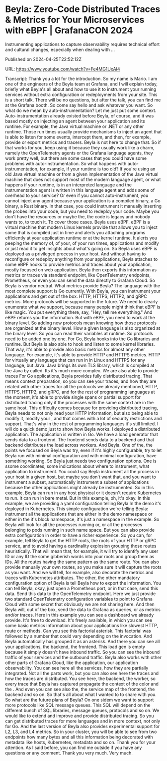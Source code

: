 # Beyla: Zero-Code Distributed Traces &amp; Metrics for Your Microservices with eBPF | GrafanaCON 2024

Instrumenting applications to capture observability requires technical effort and cultural changes, especially when dealing with ...

Published on 2024-04-25T22:52:12Z

URL: https://www.youtube.com/watch?v=Fe4MG1UxAl4

Transcript: Thank you a lot for the
introduction. So my name is Mario. I am one of the engineers
of the Beyla team at Grafana, and I will explain today, briefly what Beyla's all about
and how to use it to instrument your running services without extra configuration or
redeployments from your site. This is a short talk. There will be
no questions, but after the talk, you can find me at the Grafana booth. So come say hello and ask whatever you want. So what do we mean by
auto-instrumentation? Let me just put some
context. Auto-instrumentation already existed before Beyla, of course, and it was based mostly on injecting an agent between your application
and its runtime. For example, the Java virtual machine or
.NET or any other runtime. Those run times usually
provide mechanisms to inject an agent that is able to
listen for some events, intercept them, and then, for
example, provide or export metrics and tracers. Beyla is not here to change
that. So if that works for you, keep using it because
they usually work like a charm, namely the OpenTelemetry
agents or the Grafana language agents, they work pretty
well, but there are some cases that you could have some problems
with auto-instrumentation. So what happens with
auto-instrumentation, for example, if your runtime is too old? If you're using an old
Java virtual machine or from a given implementation of the
Java virtual machine that does not support most of the modern language agent, or what happens if your runtime, is in an interpreted language and the instrumentation agent is written in
this language agent and adds some of overhead to your service? Or
even if you cannot auto-instrument, you cannot inject any agent because
your application is a compiled binary, a Go binary, a Rust binary. In that case, you could instrument it manually
inserting the probes into your code, but you need to redeploy your code. Maybe you don't have the
resources or maybe the, the code is legacy and nobody
wants to, to touch it. To cover those cases. Beyla uses eBPF. eBPF is a virtual machine that modern Linux kernels
provide that allows you to inject some  that is compiled just in
time and alerts you attaching programs efficiently at your
application runtime or at the kernel runtime. It alerts
you peeping the memory of, of your, of your run times, applications and modify or just read it to get insights about what's going on. So Beyla uses eBPF is
deployed as a privileged process in your host. And without having to reconfigure
or redeploy anything from your applications, Beyla attaches to some eBPF
hooks to provide metrics and traces about your application, mostly focused on web application. Beyla then exports this
information as metrics or traces via standard endpoint,
like OpenTelemetry endpoints, Prometheus, or even you can send
the data directly to Grafana Cloud. So Beyla is vendor neutral. What metrics provide Beyla? The language with the most complete support
is Go currently. With Beyla, you can instrument your applications
and get out of the box. HTTP, HTTPS, HTTP2, and gRPC metrics. More protocols will be
supported in the future. We need to clearly
enumerate what we support, because many people might think that eBPF is like magic. You put
everything there, say, "Hey, tell me everything." And eBPF returns
you the information. But with eBPF, you need to work at the binary level. So adding new protocols mean
knowing how those protocols are organized at the binary level. How a given language is
also organized at the binary level. So you can read
their variables at runtime. So protocols need to be added one by one. For Go, Beyla hooks into the Go
libraries and runtime. But Beyla is also able to
hook and listen to some kernel libraries. That way, it's able to provide also
basic metrics for almost any other language. For example, it's able to provide
HTTP and HTTPS metrics. HTTP for virtually any
language that can run in in Linux and HTTPS for
any language, but Java. Java brings its own TLS library, which
is compiled at the Java by called. Its it's much more complex. We are also able to provide traces For Go applications, Beyla provides fully distributed tracing.
That means context preparation, so you can see your traces, and how they are related with other
traces for all the protocols we already mentioned, HTTP, HTTPS, HTTP2, and gRPC, and for the rest of
programming languages at the moment, it's able to provide single spans or partial support for distributed
tracing only if the processes with the same context are in the same
host. This difficulty comes because for providing distributed
tracing, Beyla needs to not only read your HTTP information, but also being able to modify
it, modify your , and that comes with a lot of security restrictions and support. That's why in the rest of programming
languages it's still limited. I will do a quick demo just
to show how Beyla works. I deployed a distributed application. The application is written in Go. We have a load generator that
sends data to a frontend. The frontend sends data to a
backend and that backend distributes the load across workers. And Beyla. One of the, the points we focused on Beyla was try, even if it's highly configurable, try to let Beyla run with minimal
configuration and with minimal configuration, have something working. So Beyla just needs two
configuration options. One is ssome coordinates, some indications
about where to instrument, what application to instrument. You could say Beyla instrument all the
process in your host in a given host, but maybe you don't want that, and
you want to instrument a subset, automatically instrument a subset
of applications because the other applications might already be
instrumented. So in this example, Beyla can run in any host
physical or it doesn't require Kubernetes to run. It can run in
bare metal. But in this example, oh, it's okay. In this example, we are providing
a yaml configuration telling Beyla In the demo it's deployed in Kubernetes. This simple configuration
we're telling Beyla: instrument all the applications
that are either in the demo namespace or either in
the it's block namespace, it's just a namespace in the example. So Beyla will look for all
the processes running or, or all the processes belonging to
pods running in such name space. But you can also provide extra
configuration in order to have a richer experience.
So you can, for example, tell Beyla to get the HTTP roots, the roots of your HTTP or gRPC service, and to avoid having a
cardinality explosion grouping those routes heuristically.
That will mean that, for example, it will try to identify
any user ID or any ID the some gibberish words into
your roots and group them as IDs. All the routes
having the same pattern as the same route. You can also
provide manually your own routes, so you make sure it will capture the
roots as you want. And we will tell, for example, also decorate the metrics and traces
with Kubernetes attributes. The other, the other mandatory configuration
option of Beyla is tell Beyla how to export the information.
You can tell Beyla, okay, just open a Prometheus
port, or in that case, send this data. Send this data to the OpenTelemetry endpoint. Here we just provide two
standard OpenTelemetry configuration variables to point
to Grafana Cloud with some secret that obviously we are not sharing here. And then Beyla will, out of the box, send the data to Grafana as queries, or as metrics and/or traces. Here in this example you can see a dashboard we already provide. It's
free to download. It's freely available, in which you can see some basic metrics
information about your applications like slowest HTTP, route or methods. Can you see this factorial asterisk. This factorial was followed
by a number that could vary depending on the invocation. And Beyla automatically has
grouped it as an asterisk. And there you can see
all your applications, the backend, the frontend. This load gen is empty because it
simply doesn't have inbound traffic. So you can see the inbound traffic of
your services and the outbound traffic. Beyla also works with other other parts of Grafana
Cloud, like the application, our application observability.
You can see here all the services, how they are partially integrated.
Not all the parts work, but you can also see here the
traces and how the traces are distributed. You see here,
the backend, the worker, so every trace that Beyla has
captured propagate the context of the color and the . And even you can see also the,
the service map of the frontend, the backend and so on. So that's all about what I wanted to to share with you. So what are the future plans of Beyla? On one sidem we want to
support more protocols like SQL message queues. This SQL will depend on the
different bunch of SQL libraries, message queues, protocols and so on. We would like to extend and improve
and provide distributed tracing. So you can get distributed traces for
more languages and in more context, not only for Go. And the last version
of Beyla also provides experimental support for
L2, L3, and L4 metrics. So in your cluster, you will be able to see
from two endpoints how many bytes and all this information
being decorated with metadata like hosts,
Kubernetes, metadata and so on. Thank you for your
attention. As I said before, you can find me outside if you
have any questions or any comment. Thank you very much. Very much.


